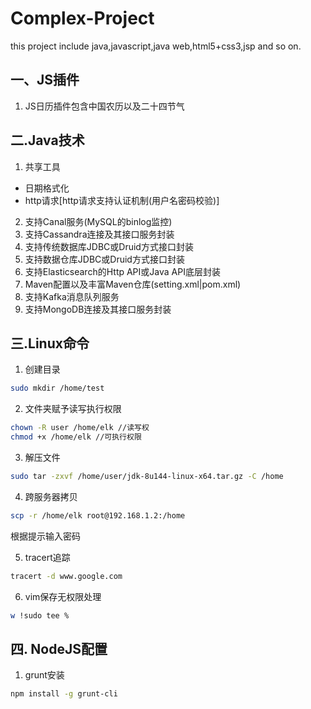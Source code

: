 # Complex-Project
this project include java,javascript,java web,html5+css3,jsp and so on.
## 一、JS插件
1. JS日历插件包含中国农历以及二十四节气

## 二.Java技术
1. 共享工具
- 日期格式化
- http请求[http请求支持认证机制(用户名密码校验)]
2. 支持Canal服务(MySQL的binlog监控)
3. 支持Cassandra连接及其接口服务封装
4. 支持传统数据库JDBC或Druid方式接口封装
5. 支持数据仓库JDBC或Druid方式接口封装
7. 支持Elasticsearch的Http API或Java API底层封装
8. Maven配置以及丰富Maven仓库(setting.xml|pom.xml)
9. 支持Kafka消息队列服务
10. 支持MongoDB连接及其接口服务封装
## 三.Linux命令
1. 创建目录
```bash
sudo mkdir /home/test
```
2. 文件夹赋予读写执行权限
```bash
chown -R user /home/elk //读写权
chmod +x /home/elk //可执行权限
```
3. 解压文件
```bash
sudo tar -zxvf /home/user/jdk-8u144-linux-x64.tar.gz -C /home
```
4. 跨服务器拷贝
```bash
scp -r /home/elk root@192.168.1.2:/home
```
根据提示输入密码

5. tracert追踪
```bash
tracert -d www.google.com
```
6. vim保存无权限处理
```bash
w !sudo tee %
```
## 四. NodeJS配置
1. grunt安装
```bash
npm install -g grunt-cli
```
